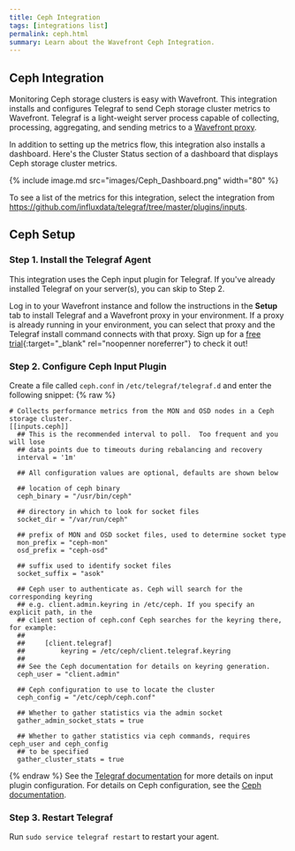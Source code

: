```yaml
---
title: Ceph Integration
tags: [integrations list]
permalink: ceph.html
summary: Learn about the Wavefront Ceph Integration.
---
```

## Ceph Integration

Monitoring Ceph storage clusters is easy with Wavefront. This integration installs and configures Telegraf to send Ceph storage cluster metrics to Wavefront. Telegraf is a light-weight server process capable of collecting, processing, aggregating, and sending metrics to a [Wavefront proxy](https://docs.wavefront.com/proxies.html).

In addition to setting up the metrics flow, this integration also installs a dashboard. Here's the Cluster Status section of a dashboard that displays Ceph storage cluster metrics.

{% include image.md src="images/Ceph_Dashboard.png" width="80" %}


To see a list of the metrics for this integration, select the integration from <https://github.com/influxdata/telegraf/tree/master/plugins/inputs>.
## Ceph Setup



### Step 1. Install the Telegraf Agent

This integration uses the Ceph input plugin for Telegraf. If you've already installed Telegraf on your server(s), you can skip to Step 2.

Log in to your Wavefront instance and follow the instructions in the **Setup** tab to install Telegraf and a Wavefront proxy in your environment. If a proxy is already running in your environment, you can select that proxy and the Telegraf install command connects with that proxy. Sign up for a [free trial](https://tanzu.vmware.com/observability?utm_source=docs.vmware.com&utm_medium=referral&utm_campaign=docs-front-page){:target="_blank" rel="noopenner noreferrer"} to check it out!

### Step 2. Configure Ceph Input Plugin

Create a file called `ceph.conf` in `/etc/telegraf/telegraf.d` and enter the following snippet:
{% raw %}
```
# Collects performance metrics from the MON and OSD nodes in a Ceph storage cluster.
[[inputs.ceph]]
  ## This is the recommended interval to poll.  Too frequent and you will lose
  ## data points due to timeouts during rebalancing and recovery
  interval = '1m'

  ## All configuration values are optional, defaults are shown below

  ## location of ceph binary
  ceph_binary = "/usr/bin/ceph"

  ## directory in which to look for socket files
  socket_dir = "/var/run/ceph"

  ## prefix of MON and OSD socket files, used to determine socket type
  mon_prefix = "ceph-mon"
  osd_prefix = "ceph-osd"

  ## suffix used to identify socket files
  socket_suffix = "asok"

  ## Ceph user to authenticate as. Ceph will search for the corresponding keyring
  ## e.g. client.admin.keyring in /etc/ceph. If you specify an explicit path, in the
  ## client section of ceph.conf Ceph searches for the keyring there, for example:
  ##
  ##     [client.telegraf]
  ##         keyring = /etc/ceph/client.telegraf.keyring
  ##
  ## See the Ceph documentation for details on keyring generation.
  ceph_user = "client.admin"

  ## Ceph configuration to use to locate the cluster
  ceph_config = "/etc/ceph/ceph.conf"

  ## Whether to gather statistics via the admin socket
  gather_admin_socket_stats = true

  ## Whether to gather statistics via ceph commands, requires ceph_user and ceph_config
  ## to be specified
  gather_cluster_stats = true

```
{% endraw %}
See the [Telegraf documentation](https://github.com/influxdata/telegraf/tree/master/plugins/inputs/ceph) for more details on input plugin configuration.
For details on Ceph configuration, see the [Ceph documentation](http://docs.ceph.com/docs/kraken/rados/configuration).

### Step 3. Restart Telegraf

Run `sudo service telegraf restart` to restart your agent.


